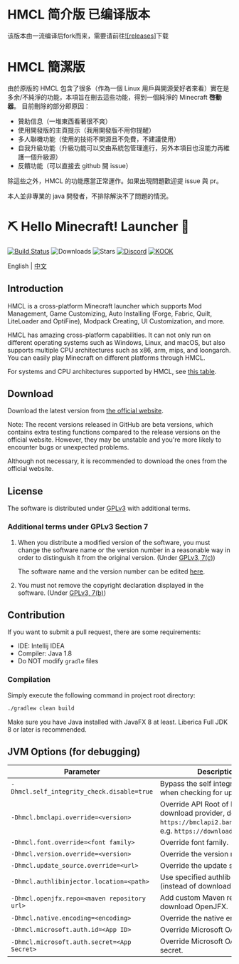 # HMCL 简介版 已编译版本

该版本由一流编译后fork而来，需要请前往[![releases]](https://github.com/jasonliu233/HMCL-Clean-Build/releases)下载

# HMCL 簡潔版

由於原版的 HMCL 包含了很多（作為一個 Linux 用戶與開源愛好者來看）實在是多余/不純淨的功能，本項旨在刪去這些功能，得到一個純淨的 Minecraft **啓動器**。
目前刪除的部分即原因：
- 贊助信息（一堆東西看著很不爽）
- 使用開發版的主頁提示（我用開發版不用你提醒）
- 多人聯機功能（使用的技術不開源且不免費，不建議使用）
- 自我升級功能（升級功能可以交由系統包管理進行，另外本項目也沒能力再維護一個升級源）
- 反饋功能（可以直接去 github 開 issue）

除這些之外，HMCL 的功能應當正常運作。如果出現問題歡迎提 issue 與 pr。

本人並非專業的 java 開發者，不排除解決不了問題的情況。

# ⛏ Hello Minecraft! Launcher 💎
[![Build Status](https://ci.huangyuhui.net/job/HMCL/badge/icon?.svg)](https://ci.huangyuhui.net/job/HMCL)
![Downloads](https://img.shields.io/github/downloads/huanghongxun/HMCL/total)
![Stars](https://img.shields.io/github/stars/huanghongxun/HMCL)
[![Discord](https://img.shields.io/discord/995291757799538688.svg?label=&logo=discord&logoColor=ffffff&color=7389D8&labelColor=6A7EC2)](https://discord.gg/jVvC7HfM6U)
[![KOOK](https://img.shields.io/badge/KOOK-HMCL-brightgreen)](https://kook.top/Kx7n3t)

English | [中文](README_cn.md)

## Introduction
HMCL is a cross-platform Minecraft launcher which supports Mod Management, Game Customizing, Auto Installing (Forge, Fabric, Quilt, LiteLoader and OptiFine), Modpack Creating, UI Customization, and more.

HMCL has amazing cross-platform capabilities.
It can not only run on different operating systems such as Windows, Linux, and macOS, 
but also supports multiple CPU architectures such as x86, arm, mips, and loongarch.
You can easily play Minecraft on different platforms through HMCL.

For systems and CPU architectures supported by HMCL, see [this table](PLATFORM.md).

## Download
Download the latest version from [the official website](https://hmcl.huangyuhui.net/download).

Note: The recent versions released in GitHub are beta versions, which contains extra testing functions compared to the release versions on the official website. However, they may be unstable and you're more likely to encounter bugs or unexpected problems.

Although not necessary, it is recommended to download the ones from the official website.

## License
The software is distributed under [GPLv3](https://www.gnu.org/licenses/gpl-3.0.html) with additional terms.

### Additional terms under GPLv3 Section 7
1. When you distribute a modified version of the software, you must change the software name or the version number in a reasonable way in order to distinguish it from the original version. (Under [GPLv3, 7(c)](https://github.com/huanghongxun/HMCL/blob/11820e31a85d8989e41d97476712b07e7094b190/LICENSE#L372-L374))

   The software name and the version number can be edited [here](https://github.com/huanghongxun/HMCL/blob/javafx/HMCL/src/main/java/org/jackhuang/hmcl/Metadata.java#L33-L35).

2. You must not remove the copyright declaration displayed in the software. (Under [GPLv3, 7(b)](https://github.com/huanghongxun/HMCL/blob/11820e31a85d8989e41d97476712b07e7094b190/LICENSE#L368-L370))

## Contribution
If you want to submit a pull request, there are some requirements:
* IDE: Intellij IDEA
* Compiler: Java 1.8
* Do NOT modify `gradle` files

### Compilation
Simply execute the following command in project root directory:

```bash
./gradlew clean build
```

Make sure you have Java installed with JavaFX 8 at least. Liberica Full JDK 8 or later is recommended.

## JVM Options (for debugging)
| Parameter                                    | Description                                                  |
| -------------------------------------------- | ------------------------------------------------------------ |
| `-Dhmcl.self_integrity_check.disable=true`   | Bypass the self integrity check when checking for update.    |
| `-Dhmcl.bmclapi.override=<version>`          | Override API Root of BMCLAPI download provider, defaults to `https://bmclapi2.bangbang93.com`. e.g. `https://download.mcbbs.net`. |
| `-Dhmcl.font.override=<font family>`         | Override font family.                                        |
| `-Dhmcl.version.override=<version>`          | Override the version number.                                 |
| `-Dhmcl.update_source.override=<url>`        | Override the update source.                                  |
| `-Dhmcl.authlibinjector.location=<path>`     | Use specified authlib-injector (instead of downloading one). |
| `-Dhmcl.openjfx.repo=<maven repository url>` | Add custom Maven repository for download OpenJFX.            |
| `-Dhmcl.native.encoding=<encoding>`          | Override the native encoding.                                |
| `-Dhmcl.microsoft.auth.id=<App ID>`          | Override Microsoft OAuth App ID.                             |
| `-Dhmcl.microsoft.auth.secret=<App Secret>`  | Override Microsoft OAuth App secret.                         |
